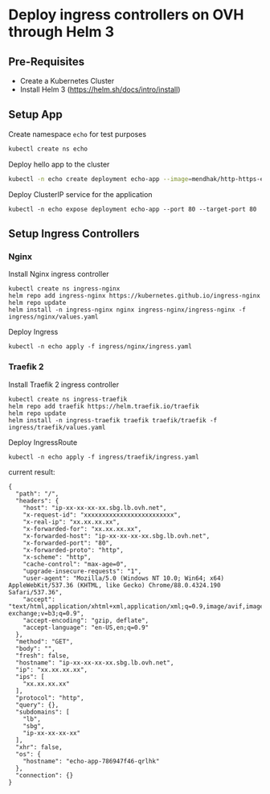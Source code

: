 # Deploy ingress controllers on OVH through Helm 3

## Pre-Requisites
* Create a Kubernetes Cluster
* Install Helm 3 (https://helm.sh/docs/intro/install)


## Setup App

Create namespace `echo` for test purposes
```bash
kubectl create ns echo
```

Deploy hello app to the cluster
```bash
kubectl -n echo create deployment echo-app --image=mendhak/http-https-echo
```

Deploy ClusterIP service for the application
```
kubectl -n echo expose deployment echo-app --port 80 --target-port 80
```

## Setup Ingress Controllers

### Nginx

Install Nginx ingress controller
```
kubectl create ns ingress-nginx
helm repo add ingress-nginx https://kubernetes.github.io/ingress-nginx
helm repo update
helm install -n ingress-nginx nginx ingress-nginx/ingress-nginx -f ingress/nginx/values.yaml
```

Deploy Ingress
```
kubectl -n echo apply -f ingress/nginx/ingress.yaml
```

### Traefik 2

Install Traefik 2 ingress controller
```
kubectl create ns ingress-traefik
helm repo add traefik https://helm.traefik.io/traefik
helm repo update
helm install -n ingress-traefik traefik traefik/traefik -f ingress/traefik/values.yaml
```

Deploy IngressRoute
```
kubectl -n echo apply -f ingress/traefik/ingress.yaml
```

current result:

```
{
  "path": "/",
  "headers": {
    "host": "ip-xx-xx-xx-xx.sbg.lb.ovh.net",
    "x-request-id": "xxxxxxxxxxxxxxxxxxxxxxxxx",
    "x-real-ip": "xx.xx.xx.xx",
    "x-forwarded-for": "xx.xx.xx.xx",
    "x-forwarded-host": "ip-xx-xx-xx-xx.sbg.lb.ovh.net",
    "x-forwarded-port": "80",
    "x-forwarded-proto": "http",
    "x-scheme": "http",
    "cache-control": "max-age=0",
    "upgrade-insecure-requests": "1",
    "user-agent": "Mozilla/5.0 (Windows NT 10.0; Win64; x64) AppleWebKit/537.36 (KHTML, like Gecko) Chrome/88.0.4324.190 Safari/537.36",
    "accept": "text/html,application/xhtml+xml,application/xml;q=0.9,image/avif,image/webp,image/apng,*/*;q=0.8,application/signed-exchange;v=b3;q=0.9",
    "accept-encoding": "gzip, deflate",
    "accept-language": "en-US,en;q=0.9"
  },
  "method": "GET",
  "body": "",
  "fresh": false,
  "hostname": "ip-xx-xx-xx-xx.sbg.lb.ovh.net",
  "ip": "xx.xx.xx.xx",
  "ips": [
    "xx.xx.xx.xx"
  ],
  "protocol": "http",
  "query": {},
  "subdomains": [
    "lb",
    "sbg",
    "ip-xx-xx-xx-xx"
  ],
  "xhr": false,
  "os": {
    "hostname": "echo-app-786947f46-qrlhk"
  },
  "connection": {}
}

```